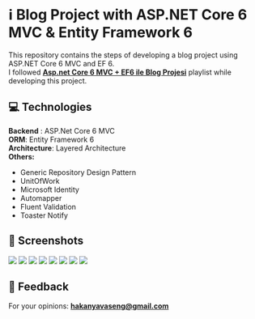 # :information_source: Blog Project with ASP.NET Core 6 MVC & Entity Framework 6 
This repository contains the steps of developing a blog project using ASP.NET Core 6 MVC and EF 6. <br/>
I followed <b><a href="https://www.youtube.com/watch?v=Lpo0avv3g-Q&list=PLrSCwxkucNmxFrrAsGm14Z-5Cu52MKrNr">Asp.net Core 6 MVC + EF6 ile Blog Projesi</a></b> playlist while developing this project.


## :computer:	Technologies

<div>
  <b>Backend</b> : ASP.Net Core 6 MVC </br>
  <b>ORM</b>: Entity Framework 6 </br>
  <b>Architecture</b>: Layered Architecture</br>
  <b><a>Others:</a></b>
  <ul>
    <li>Generic Repository Design Pattern </li>
    <li>UnitOfWork</li>
    <li>Microsoft Identity</li>
    <li>Automapper</li>
    <li>Fluent Validation</li>
    <li>Toaster Notify </li>
  </ul>

</div>
  
## 	:camera_flash: Screenshots
<a><img src="https://i.ibb.co/WVNJn4W/Screenshot-2024-02-14-145526.png"></a>
<a><img src="https://i.ibb.co/k6yTwSr/Screenshot-2024-02-14-144722.png"></a>
<a><img src="https://i.ibb.co/DthfpSv/Screenshot-2024-02-14-145612.png"></a>
<a><img src="https://i.ibb.co/MDn3HWd/Screenshot-2024-02-14-145634.png"></a>
<a><img src="https://i.ibb.co/G2WypwC/Screenshot-2024-02-14-145702.png"></a>
<a><img src="https://i.ibb.co/zhJYNVp/Screenshot-2024-02-14-145720.png"></a>
<a><img src="https://i.ibb.co/2P3F7z6/Screenshot-2024-02-14-145751.png"></a>
<img src="https://github.com/hakanyavaseng/ck-mvc_blog-tutorial/blob/main/Gif.gif?raw=true">


  
## :email: Feedback

For your opinions: <b><a target="blank" href="mailto:hakanyavaseng@gmail.com">hakanyavaseng@gmail.com</a></b> 

  

 

